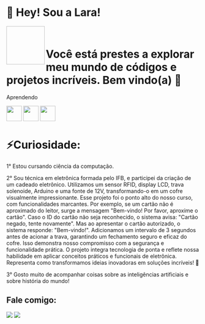<div>
  <img href="https://github.com/Laraewellen/Laraewellen/blob/main/.github/octocat-1697678231229.png"/>
</div>

# 🌟 Hey! Sou a Lara!  

<div align="right">    
  <img align="left" scr=![img](https://github.com/Laraewellen/Laraewellen/assets/134017004/ea33090b-c894-45a6-85c5-0484d777dd14) width="100" height="100"/> </div> 

<br>

# Você está prestes a explorar meu mundo de códigos e projetos incríveis. Bem vindo(a) 🚀



Aprendendo
<div>

  <img src="https://cdn.jsdelivr.net/gh/devicons/devicon/icons/c/c-original.svg"  width="40" height="40"/> <img src="https://cdn.jsdelivr.net/gh/devicons/devicon/icons/java/java-original.svg" width="40" height="40"/>  <img src="https://cdn.jsdelivr.net/gh/devicons/devicon/icons/adonisjs/adonisjs-original.svg"  width="40" height="40"/>
          
  </div>        

  
# ⚡Curiosidade: 
1° Estou cursando ciência da computação.

2° Sou técnica em eletrônica formada pelo IFB, e participei da criação de um cadeado eletrônico. Utilizamos um sensor RFID, display LCD, trava solenoide, Arduino e uma fonte de 12V, transformando-o em um cofre visualmente impressionante.
Esse projeto foi o ponto alto do nosso curso, com funcionalidades marcantes. Por exemplo, se um cartão não é aproximado do leitor, surge a mensagem "Bem-vindo! Por favor, aproxime o cartão". Caso o ID do cartão não seja reconhecido, o sistema avisa: "Cartão negado, tente novamente". Mas ao apresentar o cartão autorizado, o sistema responde: "Bem-vindo!".
Adicionamos um intervalo de 3 segundos antes de acionar a trava, garantindo um fechamento seguro e eficaz do cofre. Isso demonstra nosso compromisso com a segurança e funcionalidade prática.
O projeto integra tecnologia de ponta e reflete nossa habilidade em aplicar conceitos práticos e funcionais de eletrônica. Representa como transformamos ideias inovadoras em soluções incríveis! 🚀

3° Gosto muito de acompanhar coisas sobre as inteligências artificiais e sobre história do mundo!

## Fale comigo:

<div>
<a href = "mailto:contato@laraewellen@gmail.com"><img loading="lazy" src="https://img.shields.io/badge/Gmail-D14836?style=for-the-badge&logo=gmail&logoColor=white" target="_blank"></a>
<a href="https://www.linkedin.com/in/lara-ewellen-bbaa81285" target="_blank"><img loading="lazy" src="https://img.shields.io/badge/-LinkedIn-%230077B5?style=for-the-badge&logo=linkedin&logoColor=white" target="_blank"></a>   
</div>
